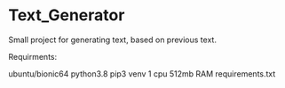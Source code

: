 # Text_Generator

Small project for generating text, based on previous text.

Requirments:

ubuntu/bionic64
python3.8
pip3
venv
1 cpu
512mb RAM
requirements.txt

